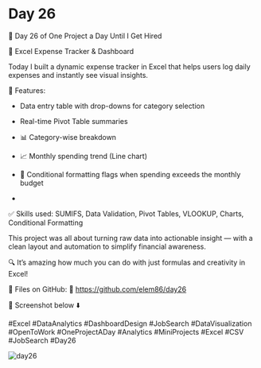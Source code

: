 # Day 26

🎯 Day 26 of One Project a Day Until I Get Hired

💼 Excel Expense Tracker & Dashboard

Today I built a dynamic expense tracker in Excel that helps users log daily expenses and instantly see visual insights.

🧱 Features:

  - Data entry table with drop-downs for category selection

  - Real-time Pivot Table summaries

  - 📊 Category-wise breakdown

  - 📈 Monthly spending trend (Line chart)

  - 🚨 Conditional formatting flags when spending exceeds the monthly budget
  - 

✅ Skills used: SUMIFS, Data Validation, Pivot Tables, VLOOKUP, Charts, Conditional Formatting

This project was all about turning raw data into actionable insight — with a clean layout and automation to simplify financial awareness.

🔍 It’s amazing how much you can do with just formulas and creativity in Excel!

📂 Files on GitHub: 🔗 https://github.com/elem86/day26

📸 Screenshot below ⬇️

#Excel #DataAnalytics #DashboardDesign #JobSearch #DataVisualization #OpenToWork #OneProjectADay #Analytics #MiniProjects #Excel #CSV #JobSearch #Day26

![day26](https://github.com/user-attachments/assets/f646eef0-b898-413f-a7c4-60fe0fb7b838)
